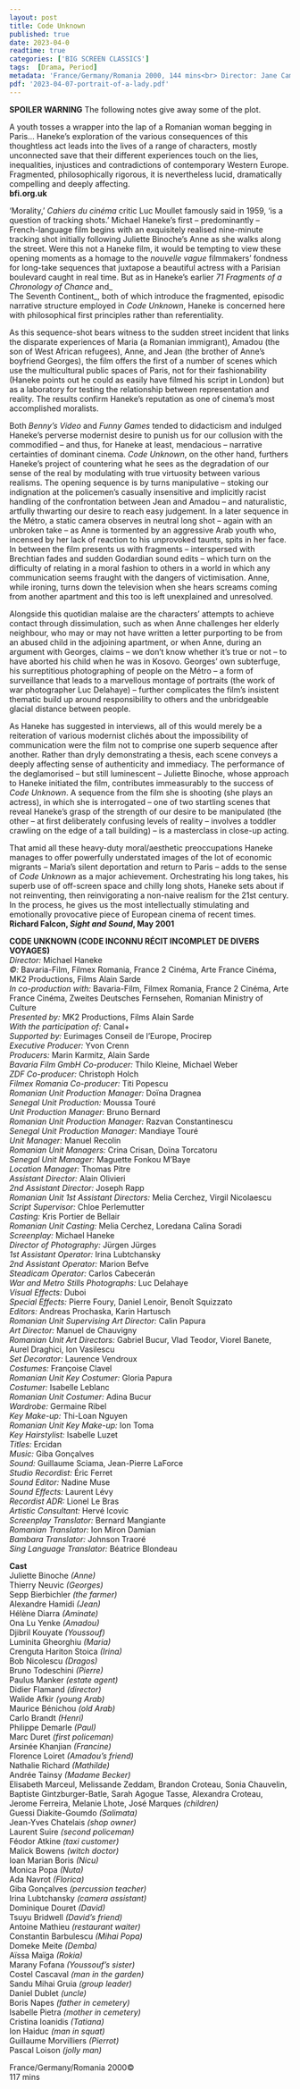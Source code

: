 ```yaml
---
layout: post
title: Code Unknown
published: true
date: 2023-04-0
readtime: true
categories: ['BIG SCREEN CLASSICS']
tags:  [Drama, Period]
metadata: 'France/Germany/Romania 2000, 144 mins<br> Director: Jane Campion'
pdf: '2023-04-07-portrait-of-a-lady.pdf'
---
```


**SPOILER WARNING** The following notes give away some of the plot.

A youth tosses a wrapper into the lap of a Romanian woman begging in Paris… Haneke’s exploration of the various consequences of this thoughtless act leads into the lives of a range of characters, mostly unconnected save that their different experiences touch on the lies, inequalities, injustices and contradictions of contemporary Western Europe. Fragmented, philosophically rigorous, it is nevertheless lucid, dramatically compelling and deeply affecting.  
**bfi.org.uk**

‘Morality,’ _Cahiers du cinéma_ critic Luc Moullet famously said in 1959, ‘is a question of tracking shots.’ Michael Haneke’s first – predominantly – French-language film begins with an exquisitely realised nine-minute tracking shot initially following Juliette Binoche’s Anne as she walks along the street. Were this not a Haneke film, it would be tempting to view these opening moments as a homage to the _nouvelle vague_ filmmakers’ fondness for long-take sequences that juxtapose a beautiful actress with a Parisian boulevard caught in real time. But as in Haneke’s earlier _71 Fragments of a Chronology of Chance_ and_  
The Seventh Continent_, both of which introduce the fragmented, episodic narrative structure employed in _Code Unknown_, Haneke is concerned here with philosophical first principles rather than referentiality.

As this sequence-shot bears witness to the sudden street incident that links the disparate experiences of Maria (a Romanian immigrant), Amadou (the son of West African refugees), Anne, and Jean (the brother of Anne’s boyfriend Georges), the film offers the first of a number of scenes which use the multicultural public spaces of Paris, not for their fashionability (Haneke points out he could as easily have filmed his script in London) but as a laboratory for testing the relationship between representation and reality. The results confirm Haneke’s reputation as one of cinema’s most accomplished moralists.

Both _Benny’s Video_ and _Funny Games_ tended to didacticism and indulged Haneke’s perverse modernist desire to punish us for our collusion with the commodified – and thus, for Haneke at least, mendacious – narrative certainties of dominant cinema. _Code Unknown_, on the other hand, furthers Haneke’s project of countering what he sees as the degradation of our sense of the real by modulating with true virtuosity between various realisms. The opening sequence is by turns manipulative – stoking our indignation at the policemen’s casually insensitive and implicitly racist handling of the confrontation between Jean and Amadou – and naturalistic, artfully thwarting our desire to reach easy judgement. In a later sequence in the Métro, a static camera observes in neutral long shot – again with an unbroken take – as Anne is tormented by an aggressive Arab youth who, incensed by her lack of reaction to his unprovoked taunts, spits in her face. In between the film presents us with fragments – interspersed with Brechtian fades and sudden Godardian sound edits – which turn on the difficulty of relating in a moral fashion to others in a world in which any communication seems fraught with the dangers of victimisation. Anne, while ironing, turns down the television when she hears screams coming from another apartment and this too is left unexplained and unresolved.

Alongside this quotidian malaise are the characters’ attempts to achieve contact through dissimulation, such as when Anne challenges her elderly neighbour, who may or may not have written a letter purporting to be from an abused child in the adjoining apartment, or when Anne, during an argument with Georges, claims – we don’t know whether it’s true or not – to have aborted his child when he was in Kosovo. Georges’ own subterfuge, his surreptitious photographing of people on the Métro – a form of surveillance that leads to a marvellous montage of portraits (the work of war photographer Luc Delahaye) – further complicates the film’s insistent thematic build up around responsibility to others and the unbridgeable glacial distance between people.

As Haneke has suggested in interviews, all of this would merely be a reiteration of various modernist clichés about the impossibility of communication were the film not to comprise one superb sequence after another. Rather than dryly demonstrating a thesis, each scene conveys a deeply affecting sense of authenticity and immediacy. The performance of the deglamorised – but still luminescent – Juliette Binoche, whose approach to Haneke initiated the film, contributes immeasurably to the success of _Code Unknown_. A sequence from the film she is shooting (she plays an actress), in which she is interrogated – one of two startling scenes that reveal Haneke’s grasp of the strength of our desire to be manipulated (the other – at first deliberately confusing levels of reality – involves a toddler crawling on the edge of a tall building) – is a masterclass in close-up acting.

That amid all these heavy-duty moral/aesthetic preoccupations Haneke manages to offer powerfully understated images of the lot of economic migrants – Maria’s silent deportation and return to Paris – adds to the sense of _Code Unknown_ as a major achievement. Orchestrating his long takes, his superb use of off-screen space and chilly long shots, Haneke sets about if not reinventing, then reinvigorating a non-naive realism for the 21st century. In the process, he gives us the most intellectually stimulating and emotionally provocative piece of European cinema of recent times.  
**Richard Falcon, _Sight and Sound_, May 2001**  <br>

**CODE UNKNOWN (CODE INCONNU  RÉCIT INCOMPLET DE DIVERS VOYAGES)**  
_Director:_ Michael Haneke  
_©:_ Bavaria-Film, Filmex Romania, France 2 Cinéma, Arte France Cinéma, MK2 Productions, Films Alain Sarde  
_In co-production with:_ Bavaria-Film, Filmex Romania, France 2 Cinéma, Arte France Cinéma, Zweites Deutsches Fernsehen, Romanian Ministry of Culture  
_Presented by:_ MK2 Productions, Films Alain Sarde  
_With the participation of:_ Canal+  
_Supported by:_ Eurimages Conseil de l’Europe, Procirep  
_Executive Producer:_ Yvon Crenn  
_Producers:_ Marin Karmitz, Alain Sarde  
_Bavaria Film GmbH Co-producer:_ Thilo Kleine, Michael Weber  
_ZDF Co-producer:_ Christoph Holch  
_Filmex Romania Co-producer:_ Titi Popescu  
_Romanian Unit Production Manager:_ Doïna Dragnea  
_Senegal Unit Production:_ Moussa Touré  
_Unit Production Manager:_ Bruno Bernard  
_Romanian Unit Production Manager:_ Razvan Constantinescu  
_Senegal Unit Production Manager:_ Mandiaye Touré  
_Unit Manager:_ Manuel Recolin  
_Romanian Unit Managers:_ Crina Crisan, Doïna Torcatoru  
_Senegal Unit Manager:_ Maguette Fonkou M’Baye  
_Location Manager:_ Thomas Pitre  
_Assistant Director:_ Alain Olivieri  
_2nd Assistant Director:_ Joseph Rapp  
_Romanian Unit 1st Assistant Directors:_ Melia Cerchez, Virgil Nicolaescu  
_Script Supervisor:_ Chloe Perlemutter  
_Casting:_ Kris Portier de Bellair  
_Romanian Unit Casting:_ Melia Cerchez, Loredana Calina Soradi  
_Screenplay:_ Michael Haneke  
_Director of Photography:_ Jürgen Jürges  
_1st Assistant Operator:_ Irina Lubtchansky  
_2nd Assistant Operator:_ Marion Befve  
_Steadicam Operator:_ Carlos Cabecerán  
_War and Metro Stills Photographs:_ Luc Delahaye  
_Visual Effects:_ Duboi  
_Special Effects:_ Pierre Foury, Daniel Lenoir, Benoît Squizzato  
_Editors:_ Andreas Prochaska, Karin Hartusch  
_Romanian Unit Supervising Art Director:_ Calin Papura  
_Art Director:_ Manuel de Chauvigny  
_Romanian Unit Art Directors:_ Gabriel Bucur, Vlad Teodor, Viorel Banete, Aurel Draghici, Ion Vasilescu  
_Set Decorator:_ Laurence Vendroux  
_Costumes:_ Françoise Clavel  
_Romanian Unit Key Costumer:_ Gloria Papura  
_Costumer:_ Isabelle Leblanc  
_Romanian Unit Costumer:_ Adina Bucur  
_Wardrobe:_ Germaine Ribel  
_Key Make-up:_ Thi-Loan Nguyen  
_Romanian Unit Key Make-up:_ Ion Toma  
_Key Hairstylist:_ Isabelle Luzet  
_Titles:_ Ercidan  
_Music:_ Giba Gonçalves  
_Sound:_ Guillaume Sciama, Jean-Pierre LaForce  
_Studio Recordist:_ Éric Ferret  
_Sound Editor:_ Nadine Muse  
_Sound Effects:_ Laurent Lévy  
_Recordist ADR:_ Lionel Le Bras  
_Artistic Consultant:_ Hervé Icovic  
_Screenplay Translator:_ Bernard Mangiante  
_Romanian Translator:_ Ion Miron Damian  
_Bambara Translator:_ Johnson Traoré  
_Sing Language Translator:_ Béatrice Blondeau  

**Cast**  
Juliette Binoche _(Anne)_  
Thierry Neuvic _(Georges)_  
Sepp Bierbichler _(the farmer)_  
Alexandre Hamidi _(Jean)_  
Hélène Diarra _(Aminate)_  
Ona Lu Yenke _(Amadou)_  
Djibril Kouyate _(Youssouf)_  
Luminita Gheorghiu _(Maria)_  
Crenguta Hariton Stoica _(Irina)_  
Bob Nicolescu _(Dragos)_  
Bruno Todeschini _(Pierre)_  
Paulus Manker _(estate agent)_  
Didier Flamand _(director)_  
Walide Afkir _(young Arab)_  
Maurice Bénichou _(old Arab)_  
Carlo Brandt _(Henri)_  
Philippe Demarle _(Paul)_  
Marc Duret _(first policeman)_  
Arsinée Khanjian _(Francine)_  
Florence Loiret _(Amadou’s friend)_  
Nathalie Richard _(Mathilde)_  
Andrée Tainsy _(Madame Becker)_  
Elisabeth Marceul, Melissande Zeddam, Brandon Croteau, Sonia Chauvelin, Baptiste Gintzburger-Batle, Sarah Agogue Tasse, Alexandra Croteau, Jerome Ferreira, Melanie Lhote, José Marques _(children)_  
Guessi Diakite-Goumdo _(Salimata)_  
Jean-Yves Chatelais _(shop owner)_  
Laurent Suire _(second policeman)_  
Féodor Atkine _(taxi customer)_  
Malick Bowens _(witch doctor)_  
Ioan Marian Boris _(Nicu)_  
Monica Popa _(Nuta)_  
Ada Navrot _(Florica)_  
Giba Gonçalves _(percussion teacher)_  
Irina Lubtchansky _(camera assistant)_  
Dominique Douret _(David)_  
Tsuyu Bridwell _(David’s friend)_  
Antoine Mathieu _(restaurant waiter)_  
Constantin Barbulescu _(Mihai Popa)_  
Domeke Meite _(Demba)_  
Aïssa Maïga _(Rokia)_  
Marany Fofana _(Youssouf’s sister)_  
Costel Cascaval _(man in the garden)_  
Sandu Mihai Gruia _(group leader)_  
Daniel Dublet _(uncle)_  
Boris Napes _(father in cemetery)_  
Isabelle Pietra _(mother in cemetery)_  
Cristina Ioanidis _(Tatiana)_  
Ion Haiduc _(man in squat)_  
Guillaume Morvilliers _(Pierrot)_  
Pascal Loison _(jolly man)_  

France/Germany/Romania 2000©  
117 mins  
<!--stackedit_data:
eyJoaXN0b3J5IjpbLTE3NDQ3ODY5XX0=
-->